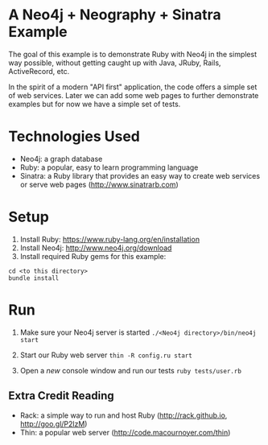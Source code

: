 A Neo4j + Neography + Sinatra Example
==
The goal of this example is to demonstrate Ruby with Neo4j in the simplest way possible, without getting caught up with Java, JRuby, Rails, ActiveRecord, etc.

In the spirit of a modern "API first" application, the code offers a simple set of web services.  Later we can add some web pages to further demonstrate examples but for now we have a simple set of tests. 

Technologies Used
==

* Neo4j: a graph database
* Ruby: a popular, easy to learn programming language
* Sinatra: a Ruby library that provides an easy way to create web services or serve web pages (http://www.sinatrarb.com)

Setup
==

1. Install Ruby:  https://www.ruby-lang.org/en/installation
2. Install Neo4j:  http://www.neo4j.org/download
3. Install required Ruby gems for this example:

````
cd <to this directory>
bundle install
````

Run
==

1. Make sure your Neo4j server is started
````./<Neo4j directory>/bin/neo4j start````
  
2. Start our Ruby web server
````thin -R config.ru start````

3. Open a *new* console window and run our tests
````ruby tests/user.rb````

Extra Credit Reading
--
* Rack: a simple way to run and host Ruby (http://rack.github.io, http://goo.gl/P2lzM)
* Thin: a popular web server (http://code.macournoyer.com/thin)